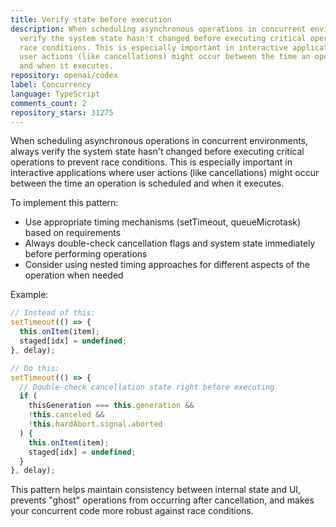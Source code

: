```yaml
---
title: Verify state before execution
description: When scheduling asynchronous operations in concurrent environments, always
  verify the system state hasn't changed before executing critical operations to prevent
  race conditions. This is especially important in interactive applications where
  user actions (like cancellations) might occur between the time an operation is scheduled
  and when it executes.
repository: openai/codex
label: Concurrency
language: TypeScript
comments_count: 2
repository_stars: 31275
---
```


When scheduling asynchronous operations in concurrent environments, always verify the system state hasn't changed before executing critical operations to prevent race conditions. This is especially important in interactive applications where user actions (like cancellations) might occur between the time an operation is scheduled and when it executes.

To implement this pattern:
- Use appropriate timing mechanisms (setTimeout, queueMicrotask) based on requirements
- Always double-check cancellation flags and system state immediately before performing operations
- Consider using nested timing approaches for different aspects of the operation when needed

Example:
```typescript
// Instead of this:
setTimeout(() => {
  this.onItem(item);
  staged[idx] = undefined;
}, delay);

// Do this:
setTimeout(() => {
  // Double-check cancellation state right before executing
  if (
    thisGeneration === this.generation &&
    !this.canceled &&
    !this.hardAbort.signal.aborted
  ) {
    this.onItem(item);
    staged[idx] = undefined;
  }
}, delay);
```

This pattern helps maintain consistency between internal state and UI, prevents "ghost" operations from occurring after cancellation, and makes your concurrent code more robust against race conditions.